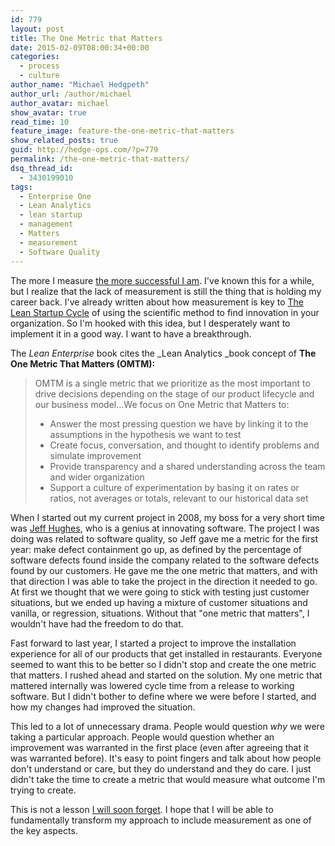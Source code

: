 ```yaml
---
id: 779
layout: post
title: The One Metric that Matters
date: 2015-02-09T08:00:34+00:00
categories:
  - process
  - culture
author_name: "Michael Hedgpeth"
author_url: /author/michael
author_avatar: michael
show_avatar: true
read_time: 10
feature_image: feature-the-one-metric-that-matters 
show_related_posts: true 
guid: http://hedge-ops.com/?p=779
permalink: /the-one-metric-that-matters/
dsq_thread_id:
  - 3430199010
tags:
  - Enterprise One
  - Lean Analytics
  - lean startup
  - management
  - Matters
  - measurement
  - Software Quality
---
```

The more I measure [the more successful I am](/measure-for-reality/). I've known this for a while, but I realize that the lack of measurement is still the thing that is holding my career back. I've already written about how measurement is key to [The Lean Startup Cycle](/the-lean-startup-cycle/) of using the scientific method to find innovation in your organization. So I'm hooked with this idea, but I desperately want to implement it in a good way. I want to have a breakthrough.<!--more-->

The _Lean Enterprise_ book cites the _Lean Analytics _book concept of **The One Metric That Matters (OMTM):**

> OMTM is a single metric that we prioritize as the most important to drive decisions depending on the stage of our product lifecycle and our business model&#8230;We focus on One Metric that Matters to:
> 
>   * Answer the most pressing question we have by linking it to the assumptions in the hypothesis we want to test
>   * Create focus, conversation, and thought to identify problems and simulate improvement
>   * Provide transparency and a shared understanding across the team and wider organization
>   * Support a culture of experimentation by basing it on rates or ratios, not averages or totals, relevant to our historical data set

When I started out my current project in 2008, my boss for a very short time was [Jeff Hughes](http://www.linkedin.com/pub/jeff-hughes/3/720/3a3), who is a genius at innovating software. The project I was doing was related to software quality, so Jeff gave me a metric for the first year: make defect containment go up, as defined by the percentage of software defects found inside the company related to the software defects found by our customers. He gave me the one metric that matters, and with that direction I was able to take the project in the direction it needed to go. At first we thought that we were going to stick with testing just customer situations, but we ended up having a mixture of customer situations and vanilla, or regression, situations. Without that "one metric that matters", I wouldn't have had the freedom to do that.

Fast forward to last year, I started a project to improve the installation experience for all of our products that get installed in restaurants. Everyone seemed to want this to be better so I didn't stop and create the one metric that matters. I rushed ahead and started on the solution. My one metric that mattered internally was lowered cycle time from a release to working software. But I didn't bother to define where we were before I started, and how my changes had improved the situation.

This led to a lot of unnecessary drama. People would question _why_ we were taking a particular approach. People would question whether an improvement was warranted in the first place (even after agreeing that it was warranted before). It's easy to point fingers and talk about how people don't understand or care, but they do understand and they do care. I just didn't take the time to create a metric that would measure what outcome I'm trying to create.

This is not a lesson [I will soon forget](/failure-the-catalyst/). I hope that I will be able to fundamentally transform my approach to include measurement as one of the key aspects.